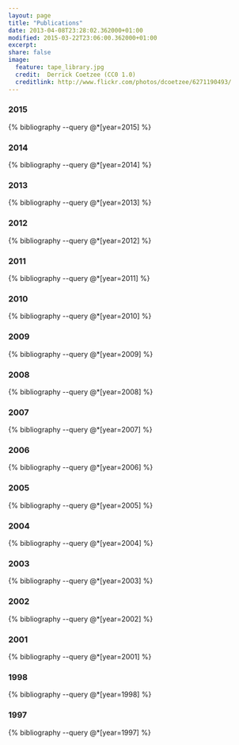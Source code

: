 ```yaml
---
layout: page
title: "Publications"
date: 2013-04-08T23:28:02.362000+01:00 
modified: 2015-03-22T23:06:00.362000+01:00
excerpt:
share: false
image:
  feature: tape_library.jpg
  credit:  Derrick Coetzee (CC0 1.0)
  creditlink: http://www.flickr.com/photos/dcoetzee/6271190493/
---
```


### 2015

{% bibliography --query @*[year=2015] %}

### 2014

{% bibliography --query @*[year=2014] %}

### 2013

{% bibliography --query @*[year=2013] %}

### 2012

{% bibliography --query @*[year=2012] %}

### 2011

{% bibliography --query @*[year=2011] %}

### 2010

{% bibliography --query @*[year=2010] %}

### 2009

{% bibliography --query @*[year=2009] %}

### 2008

{% bibliography --query @*[year=2008] %}

### 2007

{% bibliography --query @*[year=2007] %}

### 2006

{% bibliography --query @*[year=2006] %}

### 2005

{% bibliography --query @*[year=2005] %}

### 2004

{% bibliography --query @*[year=2004] %}

### 2003

{% bibliography --query @*[year=2003] %}

### 2002

{% bibliography --query @*[year=2002] %}

### 2001

{% bibliography --query @*[year=2001] %}

### 1998 

{% bibliography --query @*[year=1998] %}

### 1997

{% bibliography --query @*[year=1997] %}

